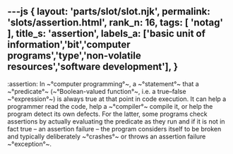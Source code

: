 ---js
{
  layout: 'parts/slot/slot.njk',
  permalink: 'slots/assertion.html',
  rank_n: 16,
  tags: [ 'notag' ],
  title_s: 'assertion',
  labels_a: ['basic unit of information','bit','computer programs','type','non-volatile resources','software development'],
}
---
:assertion:
In ~°computer programming°~, a ~°statement°~ that a ~°predicate°~ (~°Boolean-valued function°~, i.e. a true–false ~°expression°~) is always true at that point in code execution. It can help a programmer read the code, help a ~°compiler°~ compile it, or help the program detect its own defects. For the latter, some programs check assertions by actually evaluating the predicate as they run and if it is not in fact true – an assertion failure – the program considers itself to be broken and typically deliberately ~°crashes°~ or throws an assertion failure ~°exception°~.
